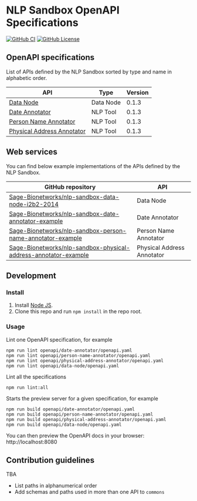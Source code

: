 # NLP Sandbox OpenAPI Specifications

[![GitHub CI](https://img.shields.io/github/workflow/status/Sage-Bionetworks/nlp-sandbox-schemas/ci.svg?color=94398d&labelColor=555555&logoColor=ffffff&style=for-the-badge&logo=github)](https://github.com/Sage-Bionetworks/nlp-sandbox-schemas)
[![GitHub License](https://img.shields.io/github/license/Sage-Bionetworks/nlp-sandbox-schemas.svg?color=94398d&labelColor=555555&logoColor=ffffff&style=for-the-badge&logo=github)](https://github.com/Sage-Bionetworks/nlp-sandbox-schemas)

## OpenAPI specifications

List of APIs defined by the NLP Sandbox sorted by type and name in alphabetic
order.

| API | Type | Version |
|---|---|---|
| [Data Node](/openapi/data-node) | Data Node | 0.1.3 |
| [Date Annotator](/openapi/date-annotator) | NLP Tool | 0.1.3 |
| [Person Name Annotator](/openapi/person-name-annotator) | NLP Tool | 0.1.3 |
| [Physical Address Annotator](/openapi/physical-address-annotator) | NLP Tool | 0.1.3 |

## Web services

You can find below example implementations of the APIs defined by the NLP Sandbox.

| GitHub repository | API |
|---|---|
| [Sage-Bionetworks/nlp-sandbox-data-node-i2b2-2014](https://github.com/Sage-Bionetworks/nlp-sandbox-data-node-i2b2-2014) | Data Node |
| [Sage-Bionetworks/nlp-sandbox-date-annotator-example](https://github.com/Sage-Bionetworks/nlp-sandbox-date-annotator-example) | Date Annotator |
| [Sage-Bionetworks/nlp-sandbox-person-name-annotator-example](https://github.com/Sage-Bionetworks/nlp-sandbox-person-name-annotator-example) | Person Name Annotator |
| [Sage-Bionetworks/nlp-sandbox-physical-address-annotator-example](https://github.com/Sage-Bionetworks/nlp-sandbox-physical-address-annotator-example) | Physical Address Annotator |

## Development

### Install

1. Install [Node JS](https://nodejs.org/).
2. Clone this repo and run `npm install` in the repo root.

### Usage

Lint one OpenAPI specification, for example

    npm run lint openapi/date-annotator/openapi.yaml
    npm run lint openapi/person-name-annotator/openapi.yaml
    npm run lint openapi/physical-address-annotator/openapi.yaml
    npm run lint openapi/data-node/openapi.yaml

Lint all the specifications

    npm run lint:all

Starts the preview server for a given specification, for example

    npm run build openapi/date-annotator/openapi.yaml
    npm run build openapi/person-name-annotator/openapi.yaml
    npm run build openapi/physical-address-annotator/openapi.yaml
    npm run build openapi/data-node/openapi.yaml

You can then preview the OpenAPI docs in your browser: http://localhost:8080

## Contribution guidelines

TBA

- List paths in alphanumerical order
- Add schemas and paths used in more than one API to `commons`

<!-- Definitions -->

[data_node_yaml]: https://Sage-Bionetworks.github.io//nlp-sandbox-schemas/data-node/develop/openapi.yaml
[data_node_json]: https://Sage-Bionetworks.github.io//nlp-sandbox-schemas/data-node/develop/openapi.json
[data_node_html]: https://Sage-Bionetworks.github.io//nlp-sandbox-schemas/data-node/develop/docs/index.html